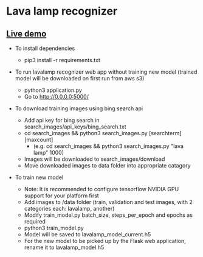 # Lava lamp recognizer
## [Live demo](http://lavalamprecognizer-env-1.xbishrpcxy.eu-west-1.elasticbeanstalk.com/)
* To install dependencies
    * pip3 install -r requirements.txt

* To run lavalamp recognizer web app without training new model (trained model will be downloaded on first run from aws s3)
    * python3 application.py
    * Go to http://0.0.0.0:5000/

* To download training images using bing search api
    * Add api key for bing search in search_images/api_keys/bing_search.txt
    * cd search_images && python3 search_images.py [searchterm] [maxcount] 
        * (e.g. cd search_images &&  python3 search_images.py "lava lamp" 1000)
    * Images will be downloaded to search_images/download
    * Move downloaded images to data folder into appropriate catagory

* To train new model
    * Note: It is recommended to configure tensorflow NVIDIA GPU support for your platform first
    * Add images to /data folder (train, validation and test images, with 2 categories each: lavalamp, another)
    * Modify train_model.py batch_size, steps_per_epoch and epochs as required
    * python3 train_model.py
    * Model will be saved to lavalamp_model_current.h5
    * For the new model to be picked up by the Flask web application, rename it to lavalamp_model.h5